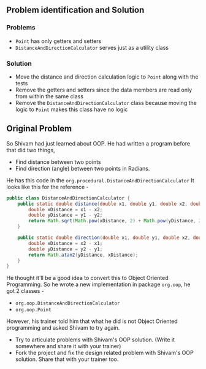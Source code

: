 ## Problem identification and Solution
### Problems
- `Point` has only getters and setters
- `DistanceAndDirectionCalculator` serves just as a utility class

### Solution
- Move the distance and direction calculation logic to `Point` along with the tests
- Remove the getters and setters since the data members are read only from within the same class
- Remove the `DistanceAndDirectionCalculator` class because moving the logic to `Point` makes this class have no logic

## Original Problem
So Shivam had just learned about OOP. He had written a program before that did two things,
- Find distance between two points
- Find direction (angle) between two points in Radians.

He has this code in the `org.procedural.DistanceAndDirectionCalculator` It looks like this for the reference - 

```java
public class DistanceAndDirectionCalculator {
    public static double distance(double x1, double y1, double x2, double y2) {
        double xDistance = x1 - x2;
        double yDistance = y1 - y2;
        return Math.sqrt(Math.pow(xDistance, 2) + Math.pow(yDistance, 2));
    }

    public static double direction(double x1, double y1, double x2, double y2) {
        double xDistance = x2 - x1;
        double yDistance = y2 - y1;
        return Math.atan2(yDistance, xDistance);
    }
}
```
He thought it'll be a good idea to convert this to Object Oriented Programming. So he wrote a new implementation in package `org.oop`, he got 2 classes - 
- `org.oop.DistanceAndDirectionCalculator`
- `org.oop.Point`

However, his trainer told him that what he did is not Object Oriented programming and asked Shivam to try again. 
- Try to articulate problems with Shivam's OOP solution. (Write it somewhere and share it with your trainer)
- Fork the project and fix the design related problem with Shivam's OOP solution. Share that with your trainer too.
